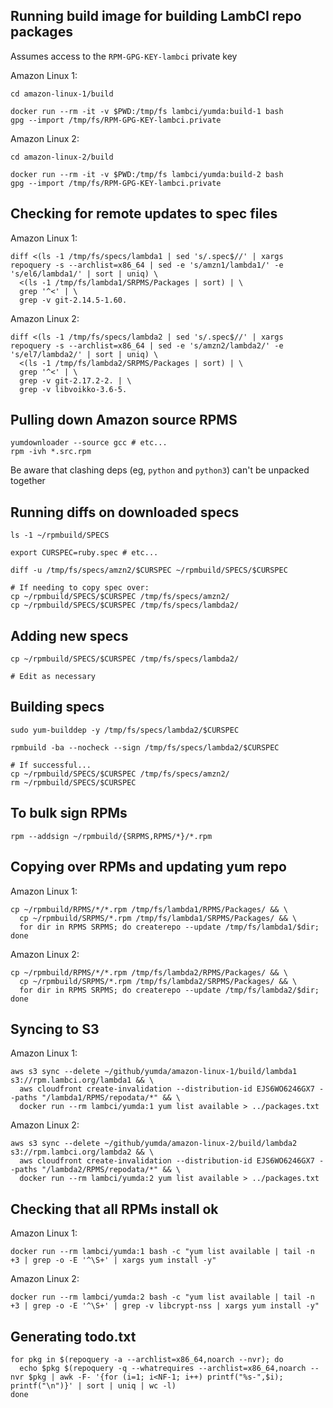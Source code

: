 ## Running build image for building LambCI repo packages

Assumes access to the `RPM-GPG-KEY-lambci` private key

Amazon Linux 1:

```console
cd amazon-linux-1/build

docker run --rm -it -v $PWD:/tmp/fs lambci/yumda:build-1 bash
gpg --import /tmp/fs/RPM-GPG-KEY-lambci.private
```

Amazon Linux 2:

```console
cd amazon-linux-2/build

docker run --rm -it -v $PWD:/tmp/fs lambci/yumda:build-2 bash
gpg --import /tmp/fs/RPM-GPG-KEY-lambci.private
```

## Checking for remote updates to spec files

Amazon Linux 1:

```console
diff <(ls -1 /tmp/fs/specs/lambda1 | sed 's/.spec$//' | xargs repoquery -s --archlist=x86_64 | sed -e 's/amzn1/lambda1/' -e 's/el6/lambda1/' | sort | uniq) \
  <(ls -1 /tmp/fs/lambda1/SRPMS/Packages | sort) | \
  grep '^<' | \
  grep -v git-2.14.5-1.60.
```

Amazon Linux 2:

```console
diff <(ls -1 /tmp/fs/specs/lambda2 | sed 's/.spec$//' | xargs repoquery -s --archlist=x86_64 | sed -e 's/amzn2/lambda2/' -e 's/el7/lambda2/' | sort | uniq) \
  <(ls -1 /tmp/fs/lambda2/SRPMS/Packages | sort) | \
  grep '^<' | \
  grep -v git-2.17.2-2. | \
  grep -v libvoikko-3.6-5.
```

## Pulling down Amazon source RPMS

```console
yumdownloader --source gcc # etc...
rpm -ivh *.src.rpm
```

Be aware that clashing deps (eg, `python` and `python3`) can't be unpacked together

## Running diffs on downloaded specs

```console
ls -1 ~/rpmbuild/SPECS

export CURSPEC=ruby.spec # etc...

diff -u /tmp/fs/specs/amzn2/$CURSPEC ~/rpmbuild/SPECS/$CURSPEC

# If needing to copy spec over:
cp ~/rpmbuild/SPECS/$CURSPEC /tmp/fs/specs/amzn2/
cp ~/rpmbuild/SPECS/$CURSPEC /tmp/fs/specs/lambda2/
```

## Adding new specs

```console
cp ~/rpmbuild/SPECS/$CURSPEC /tmp/fs/specs/lambda2/

# Edit as necessary
```

## Building specs

```console
sudo yum-builddep -y /tmp/fs/specs/lambda2/$CURSPEC

rpmbuild -ba --nocheck --sign /tmp/fs/specs/lambda2/$CURSPEC

# If successful...
cp ~/rpmbuild/SPECS/$CURSPEC /tmp/fs/specs/amzn2/
rm ~/rpmbuild/SPECS/$CURSPEC
```

## To bulk sign RPMs

```console
rpm --addsign ~/rpmbuild/{SRPMS,RPMS/*}/*.rpm
```

## Copying over RPMs and updating yum repo

Amazon Linux 1:

```console
cp ~/rpmbuild/RPMS/*/*.rpm /tmp/fs/lambda1/RPMS/Packages/ && \
  cp ~/rpmbuild/SRPMS/*.rpm /tmp/fs/lambda1/SRPMS/Packages/ && \
  for dir in RPMS SRPMS; do createrepo --update /tmp/fs/lambda1/$dir; done
```

Amazon Linux 2:

```console
cp ~/rpmbuild/RPMS/*/*.rpm /tmp/fs/lambda2/RPMS/Packages/ && \
  cp ~/rpmbuild/SRPMS/*.rpm /tmp/fs/lambda2/SRPMS/Packages/ && \
  for dir in RPMS SRPMS; do createrepo --update /tmp/fs/lambda2/$dir; done
```

## Syncing to S3

Amazon Linux 1:

```console
aws s3 sync --delete ~/github/yumda/amazon-linux-1/build/lambda1 s3://rpm.lambci.org/lambda1 && \
  aws cloudfront create-invalidation --distribution-id EJS6WO6246GX7 --paths "/lambda1/RPMS/repodata/*" && \
  docker run --rm lambci/yumda:1 yum list available > ../packages.txt
```

Amazon Linux 2:

```console
aws s3 sync --delete ~/github/yumda/amazon-linux-2/build/lambda2 s3://rpm.lambci.org/lambda2 && \
  aws cloudfront create-invalidation --distribution-id EJS6WO6246GX7 --paths "/lambda2/RPMS/repodata/*" && \
  docker run --rm lambci/yumda:2 yum list available > ../packages.txt
```

## Checking that all RPMs install ok

Amazon Linux 1:

```console
docker run --rm lambci/yumda:1 bash -c "yum list available | tail -n +3 | grep -o -E '^\S+' | xargs yum install -y"
```

Amazon Linux 2:

```console
docker run --rm lambci/yumda:2 bash -c "yum list available | tail -n +3 | grep -o -E '^\S+' | grep -v libcrypt-nss | xargs yum install -y"
```

## Generating todo.txt

```
for pkg in $(repoquery -a --archlist=x86_64,noarch --nvr); do
  echo $pkg $(repoquery -q --whatrequires --archlist=x86_64,noarch --nvr $pkg | awk -F- '{for (i=1; i<NF-1; i++) printf("%s-",$i); printf("\n")}' | sort | uniq | wc -l)
done
```

